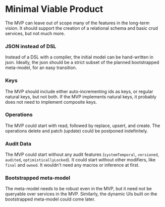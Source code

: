 # Minimal Viable Product

The MVP can leave out of scope many of the features in the long-term vision. It should support the creation of a relational schema and basic crud services, but not much more.

### JSON instead of DSL

Instead of a DSL with a compiler, the initial model can be hand-written in json. Ideally, the json should be a strict subset of the planned bootstrapped meta-model, for an easy transition.

### Keys

The MVP should include either auto-incrementing ids as keys, or regular natural keys, but not both. If the MVP implements natural keys, it probably does not need to implement composite keys.

### Operations

The MVP could start with read, followed by replace, upsert, and create. The operations delete and patch (update) could be postponed indefinitely.

### Audit Data

The MVP could start without any audit features (`systemTemporal`, `versioned`, `audited`, `optimisticallyLocked`). It could start without other modifiers, like `final` and `owned`. It wouldn't need any macros or inference at first.

### Bootstrapped meta-model

The meta-model needs to be robust even in the MVP, but it need not be queryable over services in the MVP. Similarly, the dynamic UIs built on the bootstrapped meta-model could come later.
